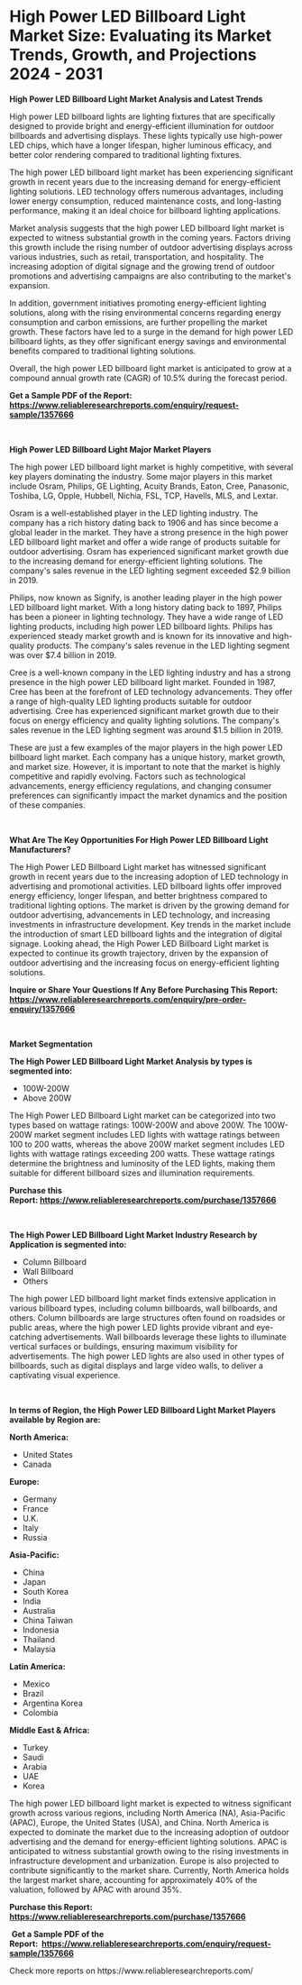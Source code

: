 <p><h1>High Power LED Billboard Light Market Size: Evaluating its Market Trends, Growth, and Projections 2024 - 2031</h1></p><p><strong>High Power LED Billboard Light Market Analysis and Latest Trends</strong></p>
<p><p>High power LED billboard lights are lighting fixtures that are specifically designed to provide bright and energy-efficient illumination for outdoor billboards and advertising displays. These lights typically use high-power LED chips, which have a longer lifespan, higher luminous efficacy, and better color rendering compared to traditional lighting fixtures.</p><p>The high power LED billboard light market has been experiencing significant growth in recent years due to the increasing demand for energy-efficient lighting solutions. LED technology offers numerous advantages, including lower energy consumption, reduced maintenance costs, and long-lasting performance, making it an ideal choice for billboard lighting applications.</p><p>Market analysis suggests that the high power LED billboard light market is expected to witness substantial growth in the coming years. Factors driving this growth include the rising number of outdoor advertising displays across various industries, such as retail, transportation, and hospitality. The increasing adoption of digital signage and the growing trend of outdoor promotions and advertising campaigns are also contributing to the market's expansion.</p><p>In addition, government initiatives promoting energy-efficient lighting solutions, along with the rising environmental concerns regarding energy consumption and carbon emissions, are further propelling the market growth. These factors have led to a surge in the demand for high power LED billboard lights, as they offer significant energy savings and environmental benefits compared to traditional lighting solutions.</p><p>Overall, the high power LED billboard light market is anticipated to grow at a compound annual growth rate (CAGR) of 10.5% during the forecast period.</p></p>
<p><strong>Get a Sample PDF of the Report:&nbsp; <a href="https://www.reliableresearchreports.com/enquiry/request-sample/1357666">https://www.reliableresearchreports.com/enquiry/request-sample/1357666</a></strong></p>
<p>&nbsp;</p>
<p><strong>High Power LED Billboard Light Major Market Players</strong></p>
<p><p>The high power LED billboard light market is highly competitive, with several key players dominating the industry. Some major players in this market include Osram, Philips, GE Lighting, Acuity Brands, Eaton, Cree, Panasonic, Toshiba, LG, Opple, Hubbell, Nichia, FSL, TCP, Havells, MLS, and Lextar.</p><p>Osram is a well-established player in the LED lighting industry. The company has a rich history dating back to 1906 and has since become a global leader in the market. They have a strong presence in the high power LED billboard light market and offer a wide range of products suitable for outdoor advertising. Osram has experienced significant market growth due to the increasing demand for energy-efficient lighting solutions. The company's sales revenue in the LED lighting segment exceeded $2.9 billion in 2019.</p><p>Philips, now known as Signify, is another leading player in the high power LED billboard light market. With a long history dating back to 1897, Philips has been a pioneer in lighting technology. They have a wide range of LED lighting products, including high power LED billboard lights. Philips has experienced steady market growth and is known for its innovative and high-quality products. The company's sales revenue in the LED lighting segment was over $7.4 billion in 2019.</p><p>Cree is a well-known company in the LED lighting industry and has a strong presence in the high power LED billboard light market. Founded in 1987, Cree has been at the forefront of LED technology advancements. They offer a range of high-quality LED lighting products suitable for outdoor advertising. Cree has experienced significant market growth due to their focus on energy efficiency and quality lighting solutions. The company's sales revenue in the LED lighting segment was around $1.5 billion in 2019.</p><p>These are just a few examples of the major players in the high power LED billboard light market. Each company has a unique history, market growth, and market size. However, it is important to note that the market is highly competitive and rapidly evolving. Factors such as technological advancements, energy efficiency regulations, and changing consumer preferences can significantly impact the market dynamics and the position of these companies.</p></p>
<p>&nbsp;</p>
<p><strong>What Are The Key Opportunities For High Power LED Billboard Light Manufacturers?</strong></p>
<p><p>The High Power LED Billboard Light market has witnessed significant growth in recent years due to the increasing adoption of LED technology in advertising and promotional activities. LED billboard lights offer improved energy efficiency, longer lifespan, and better brightness compared to traditional lighting options. The market is driven by the growing demand for outdoor advertising, advancements in LED technology, and increasing investments in infrastructure development. Key trends in the market include the introduction of smart LED billboard lights and the integration of digital signage. Looking ahead, the High Power LED Billboard Light market is expected to continue its growth trajectory, driven by the expansion of outdoor advertising and the increasing focus on energy-efficient lighting solutions.</p></p>
<p><strong>Inquire or Share Your Questions If Any Before Purchasing This Report: <a href="https://www.reliableresearchreports.com/enquiry/pre-order-enquiry/1357666">https://www.reliableresearchreports.com/enquiry/pre-order-enquiry/1357666</a></strong></p>
<p>&nbsp;</p>
<p><strong>Market Segmentation</strong></p>
<p><strong>The High Power LED Billboard Light Market Analysis by types is segmented into:</strong></p>
<p><ul><li>100W-200W</li><li>Above 200W</li></ul></p>
<p><p>The High Power LED Billboard Light market can be categorized into two types based on wattage ratings: 100W-200W and above 200W. The 100W-200W market segment includes LED lights with wattage ratings between 100 to 200 watts, whereas the above 200W market segment includes LED lights with wattage ratings exceeding 200 watts. These wattage ratings determine the brightness and luminosity of the LED lights, making them suitable for different billboard sizes and illumination requirements.</p></p>
<p><strong>Purchase this Report:&nbsp;<a href="https://www.reliableresearchreports.com/purchase/1357666">https://www.reliableresearchreports.com/purchase/1357666</a></strong></p>
<p>&nbsp;</p>
<p><strong>The High Power LED Billboard Light Market Industry Research by Application is segmented into:</strong></p>
<p><ul><li>Column Billboard</li><li>Wall Billboard</li><li>Others</li></ul></p>
<p><p>The high power LED billboard light market finds extensive application in various billboard types, including column billboards, wall billboards, and others. Column billboards are large structures often found on roadsides or public areas, where the high power LED lights provide vibrant and eye-catching advertisements. Wall billboards leverage these lights to illuminate vertical surfaces or buildings, ensuring maximum visibility for advertisements. The high power LED lights are also used in other types of billboards, such as digital displays and large video walls, to deliver a captivating visual experience.</p></p>
<p>&nbsp;</p>
<p><strong>In terms of Region, the High Power LED Billboard Light Market Players available by Region are:</strong></p>
<p>
    <p> <strong> North America: </strong>
        <ul>
            <li>United States</li>
            <li>Canada</li>
        </ul>
        </p> 
    <p> <strong> Europe: </strong>
        <ul>
            <li>Germany</li>
            <li>France</li>
            <li>U.K.</li>
            <li>Italy</li>
            <li>Russia</li>
        </ul>
        </p> 
    <p> <strong> Asia-Pacific: </strong>
        <ul>
            <li>China</li>
            <li>Japan</li>
            <li>South Korea</li>
            <li>India</li>
            <li>Australia</li>
            <li>China Taiwan</li>
            <li>Indonesia</li>
            <li>Thailand</li>
            <li>Malaysia</li>
        </ul>
        </p> 
    <p> <strong> Latin America: </strong>
        <ul>
            <li>Mexico</li>
            <li>Brazil</li>
            <li>Argentina Korea</li>
            <li>Colombia</li>
        </ul>
        </p> 
    <p> <strong> Middle East & Africa: </strong>
        <ul>
            <li>Turkey</li>
            <li>Saudi</li>
            <li>Arabia</li>
            <li>UAE</li>
            <li>Korea</li>
        </ul>
    </p>
    </p>
<p><p>The high power LED billboard light market is expected to witness significant growth across various regions, including North America (NA), Asia-Pacific (APAC), Europe, the United States (USA), and China. North America is expected to dominate the market due to the increasing adoption of outdoor advertising and the demand for energy-efficient lighting solutions. APAC is anticipated to witness substantial growth owing to the rising investments in infrastructure development and urbanization. Europe is also projected to contribute significantly to the market share. Currently, North America holds the largest market share, accounting for approximately 40% of the valuation, followed by APAC with around 35%.</p></p>
<p><strong>Purchase this Report: <a href="https://www.reliableresearchreports.com/purchase/1357666">https://www.reliableresearchreports.com/purchase/1357666</a></strong></p>
<p>&nbsp;<strong>Get a Sample PDF of the Report:&nbsp;&nbsp;<a href="https://www.reliableresearchreports.com/enquiry/request-sample/1357666">https://www.reliableresearchreports.com/enquiry/request-sample/1357666</a></strong></p>
<p><strong></strong></p>
<p>Check more reports on https://www.reliableresearchreports.com/</p>